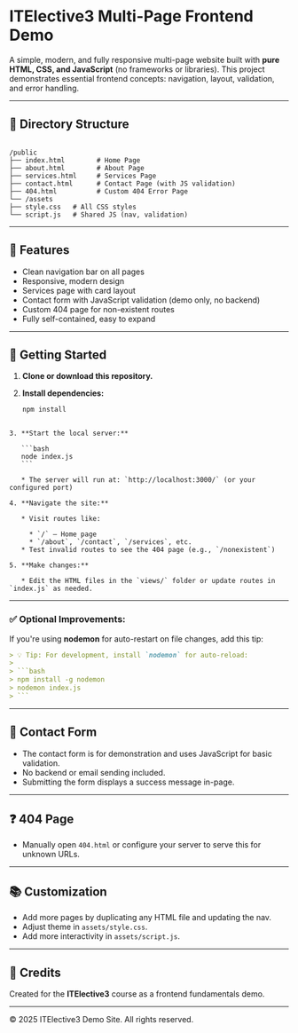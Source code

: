 # ITElective3 Multi-Page Frontend Demo

A simple, modern, and fully responsive multi-page website built with **pure HTML, CSS, and JavaScript** (no frameworks or libraries). This project demonstrates essential frontend concepts: navigation, layout, validation, and error handling.

---

## 📁 **Directory Structure**

```

/public
├── index.html        # Home Page
├── about.html        # About Page
├── services.html     # Services Page
├── contact.html      # Contact Page (with JS validation)
├── 404.html          # Custom 404 Error Page
└── /assets
├── style.css   # All CSS styles
└── script.js   # Shared JS (nav, validation)

````

---

## 🌟 **Features**

- Clean navigation bar on all pages
- Responsive, modern design
- Services page with card layout
- Contact form with JavaScript validation (demo only, no backend)
- Custom 404 page for non-existent routes
- Fully self-contained, easy to expand

---

## 🚀 **Getting Started**

1. **Clone or download this repository.**

2. **Install dependencies:**

   ```bash
   npm install
````

3. **Start the local server:**

   ```bash
   node index.js
   ```

   * The server will run at: `http://localhost:3000/` (or your configured port)

4. **Navigate the site:**

   * Visit routes like:

     * `/` – Home page
     * `/about`, `/contact`, `/services`, etc.
   * Test invalid routes to see the 404 page (e.g., `/nonexistent`)

5. **Make changes:**

   * Edit the HTML files in the `views/` folder or update routes in `index.js` as needed.

````

---

### ✅ Optional Improvements:
If you're using **nodemon** for auto-restart on file changes, add this tip:

```md
> 💡 Tip: For development, install `nodemon` for auto-reload:
> 
> ```bash
> npm install -g nodemon
> nodemon index.js
> ```
````
---

## 📝 **Contact Form**

- The contact form is for demonstration and uses JavaScript for basic validation.
- No backend or email sending included.
- Submitting the form displays a success message in-page.

---

## ❓ **404 Page**

- Manually open `404.html` or configure your server to serve this for unknown URLs.

---

## 📚 **Customization**

- Add more pages by duplicating any HTML file and updating the nav.
- Adjust theme in `assets/style.css`.
- Add more interactivity in `assets/script.js`.

---

## 📢 **Credits**

Created for the **ITElective3** course as a frontend fundamentals demo.

---

&copy; 2025 ITElective3 Demo Site. All rights reserved.

